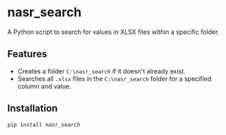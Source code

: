 # nasr_search

A Python script to search for values in XLSX files within a specific folder.

## Features
- Creates a folder `C:\nasr_search` if it doesn't already exist.
- Searches all `.xlsx` files in the `C:\nasr_search` folder for a specified column and value.

## Installation

```bash
pip install nasr_search

